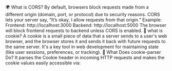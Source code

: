 🌍 What is CORS?
By default, browsers block requests made from a different origin (domain, port, or protocol) due to security reasons. CORS lets your server say, “It’s okay, I allow requests from that origin.”
Example:
Frontend: http://localhost:3000
Backend: http://localhost:5000
The browser will block frontend requests to backend unless CORS is enabled.
🍪 what is cookie?
A cookie is a small piece of data that a server sends to a user's web browser, and the browser stores it and sends it back with future requests to the same server. It's a key tool in web development for maintaining state (like user sessions, preferences, or tracking).
🍪 What Does cookie-parser Do?
It parses the Cookie header in incoming HTTP requests and makes the cookie values easily accessible via:



